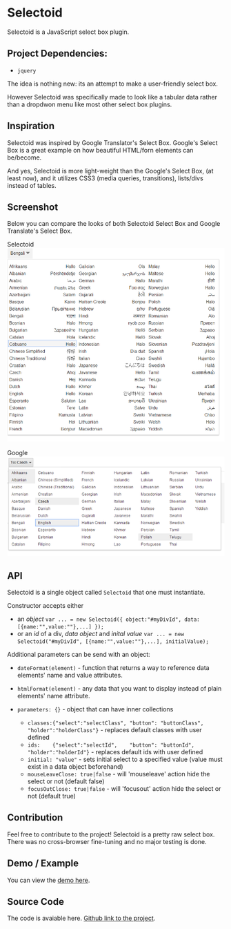 Selectoid
=========

Selectoid is a JavaScript select box plugin.

Project Dependencies:
---
 - ```jquery```

The idea is nothing new: its an attempt to make a user-friendly select box.

However Selectoid was specifically made to look like 
a tabular data rather than a dropdwon menu like most other select box plugins.

Inspiration
---
Selectoid was inspired by Google Translator's Select Box.
Google's Select Box is a great example on how beautiful HTML/forn elements can be/become.

And yes, Selectoid is more light-weight than the Google's Select Box, (at least now), 
and it utilizes CSS3 (media queries, transitions), lists/divs instead of tables.

Screenshot
---
Below you can compare the looks of both Selectoid Select Box and Google Translate's Select Box.

Selectoid
![Selectoid Select Box](/libs/img/selectoid.png "Selectoid Select Box")

Google
![Google Translator Select Box](/libs/img/google.png "Google Translator Select Box")

API
---
Selectoid is a single object called ```Selectoid``` that one must instantiate.

Constructor accepts either 
 - an *object* ```var ... = new Selectoid({ object:"#myDivId", data: [{name:"",value:""},...] });```
 - or an *id* of a div, *data object* and *inital value* ```var ... = new Selectoid("#myDivId", [{name:"",value:""},...], initialValue);```

Additional parameters can be send with an object:
 - ```dateFormat(element)``` - function that returns a way to reference data elements' name and value attributes.

 - ```htmlFormat(element)``` - any data that you want to display instead of plain elements' name attribute.

 - ```parameters: {}``` - object that can have inner collections
    - ```classes:{"select":"selectClass", "button": "buttonClass", "holder":"holderClass"}``` - replaces default classes with user defined
    - ```ids:    {"select":"selectId",    "button": "buttonId", "holder":"holderId"}``` - replaces default ids with user defined
    - ```initial: "value"``` - sets initial select to a specified value (value must exist in a data object beforehand)
    - ```mouseLeaveClose: true|false``` - will 'mouseleave' action hide the select or not (default false)
    - ```focusOutClose: true|false``` - will 'focusout' action hide the select or not (default true)


Contribution
---
Feel free to contribute to the project! Selectoid is a pretty raw select box.
There was no cross-browser fine-tuning and no major testing is done.


Demo / Example
---
You can view the [demo here](https://c9.io/gogromat_1/yodatalk/workspace/selectoid/index.html).

Source Code
---
The code is avaiable here. [Github link to the project](https://github.com/gogromat/selectoid).